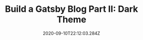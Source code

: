---
title: 'Build a Gatsby Blog Part II: Dark Theme'
date: '2020-09-10T22:12:03.284Z'
status: 'draft'
tags: ["coding"]
---